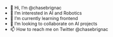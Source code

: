 - 👋 Hi, I’m @chasebrignac
- 👀 I’m interested in AI and Robotics
- 🌱 I’m currently learning frontend
- 💞️ I’m looking to collaborate on AI projects
- 📫 How to reach me on Twitter @chasebrignac

<!---
chasebrignac/chasebrignac is a ✨ special ✨ repository because its `README.md` (this file) appears on your GitHub profile.
You can click the Preview link to take a look at your changes.
--->
